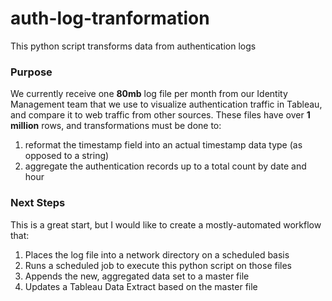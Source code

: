 # auth-log-tranformation
This python script transforms data from authentication logs

### Purpose
We currently receive one **80mb** log file per month from our Identity Management team that we use to visualize authentication traffic in Tableau, and compare it to web traffic from other sources. These files have over **1 million** rows, and transformations must be done to:  
  1. reformat the timestamp field into an actual timestamp data type (as opposed to a string)  
  2. aggregate the authentication records up to a total count by date and hour

### Next Steps
This is a great start, but I would like to create a mostly-automated workflow that:
  1. Places the log file into a network directory on a scheduled basis
  2. Runs a scheduled job to execute this python script on those files
  3. Appends the new, aggregated data set to a master file
  4. Updates a Tableau Data Extract based on the master file 
